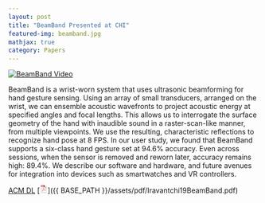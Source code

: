 ```yaml
---
layout: post
title: "BeamBand Presented at CHI"
featured-img: beamband.jpg
mathjax: true
category: Papers
---
```



[![BeamBand Video](http://img.youtube.com/vi/jhY4NsIW2kQ/0.jpg)](http://www.youtube.com/watch?v=jhY4NsIW2kQ "BeamBand")


BeamBand is a wrist-worn system that uses ultrasonic beamforming for hand gesture sensing. Using an array of small transducers, arranged on the wrist, we can ensemble acoustic wavefronts to project acoustic energy at specified angles and focal lengths. This allows us to interrogate the surface geometry of the hand with inaudible sound in a raster-scan-like manner, from multiple viewpoints. We use the resulting, characteristic reflections to recognize hand pose at 8 FPS. In our user study, we found that BeamBand supports a six-class hand gesture set at 94.6% accuracy. Even across sessions, when the sensor is removed and reworn later, accuracy remains high: 89.4%. We describe our software and hardware, and future avenues for integration into devices such as smartwatches and VR controllers.

[ACM DL](https://dl.acm.org/citation.cfm?id=3300245) [![pdf](/assets/icons16/pdf-icon.png)]({{ BASE_PATH }}/assets/pdf/Iravantchi19BeamBand.pdf)